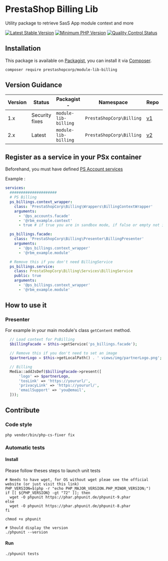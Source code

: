 # PrestaShop Billing Lib

Utility package to retrieve SasS App module context and more

[![Latest Stable Version](https://img.shields.io/packagist/v/prestashopcorp/module-lib-billing.svg?style=flat-square)](https://packagist.org/packages/prestashopcorp/module-lib-billing) [![Minimum PHP Version](https://img.shields.io/badge/php-%3E%3D%207.2.5-8892BF.svg?style=flat-square)](https://php.net/) [![Quality Control Status](https://img.shields.io/github/workflow/status/prestashopcorp/module-lib-billing/PsBilling%20Quality%20Control%20PHP?style=flat-square)](https://github.com/PrestaShopCorp/module-lib-billing/actions/workflows/billing-qc-php.yml)


## Installation

This package is available on [Packagist](https://packagist.org/packages/prestashopcorp/module-lib-billing),
you can install it via [Composer](https://getcomposer.org).

```shell script
composer require prestashopcorp/module-lib-billing
```

## Version Guidance

| Version | Status         | Packagist           -| Namespace    | Repo                | Docs                | PHP Version  |
|---------|----------------|----------------------|--------------|---------------------|---------------------|--------------|
| 1.x     | Security fixes | `module-lib-billing` | `PrestaShopCorp\Billing`     | [v1][lib-1-repo] | N/A                 | >=5.6        |
| 2.x     | Latest         | `module-lib-billing` | `PrestaShopCorp\Billing` | [v2][lib-2-repo] | N/A                 | >=7.2.5   |

[lib-1-repo]: https://github.com/PrestaShopCorp/module-lib-billing/tree/1.x
[lib-2-repo]: https://github.com/PrestaShopCorp/module-lib-billing

## Register as a service in your PSx container

Beforehand, you must have defined [PS Account services](https://github.com/PrestaShopCorp/prestashop-accounts-installer#register-as-a-service-in-your-psx-container-recommended)

Example :

```yaml
services:
  #####################
  # PS Billing
  ps_billings.context_wrapper:
    class: 'PrestaShopCorp\Billing\Wrappers\BillingContextWrapper'
    arguments:
      - '@ps_accounts.facade'
      - '@rbm_example.context'
      - true # if true you are in sandbox mode, if false or empty not in sandbox

  ps_billings.facade:
    class: 'PrestaShopCorp\Billing\Presenter\BillingPresenter'
    arguments:
      - '@ps_billings.context_wrapper'
      - '@rbm_example.module'

  # Remove this if you don't need BillingService
  ps_billings.service:
    class: PrestaShopCorp\Billing\Services\BillingService
    public: true
    arguments:
      - '@ps_billings.context_wrapper'
      - '@rbm_example.module'
```

## How to use it

### Presenter

For example in your main module's class `getContent` method.

```php
  // Load context for PsBilling
  $billingFacade = $this->getService('ps_billings.facade');

  // Remove this if you don't need to set an image
  $partnerLogo = $this->getLocalPath() . ' views/img/partnerLogo.png';

  // Billing
  Media::addJsDef($billingFacade->present([
      'logo' => $partnerLogo,
      'tosLink' => 'https://yoururl/',
      'privacyLink' => 'https://yoururl/',
      'emailSupport' => 'you@email',
  ]));
```

## Contribute

### Code style

```
php vendor/bin/php-cs-fixer fix
```

### Automatic tests

#### Install

Please follow theses steps to launch unit tests

```
# Needs to have wget, for OS without wget pleae see the official website (or just visit this link)
PHP_VERSION=$(php -r "echo PHP_MAJOR_VERSION.PHP_MINOR_VERSION;")
if [[ ${PHP_VERSION} -gt "72" ]]; then
  wget -O phpunit https://phar.phpunit.de/phpunit-9.phar
else
  wget -O phpunit https://phar.phpunit.de/phpunit-8.phar
fi

chmod +x phpunit

# Should display the version
./phpunit --version
```

#### Run

```
./phpunit tests
```
